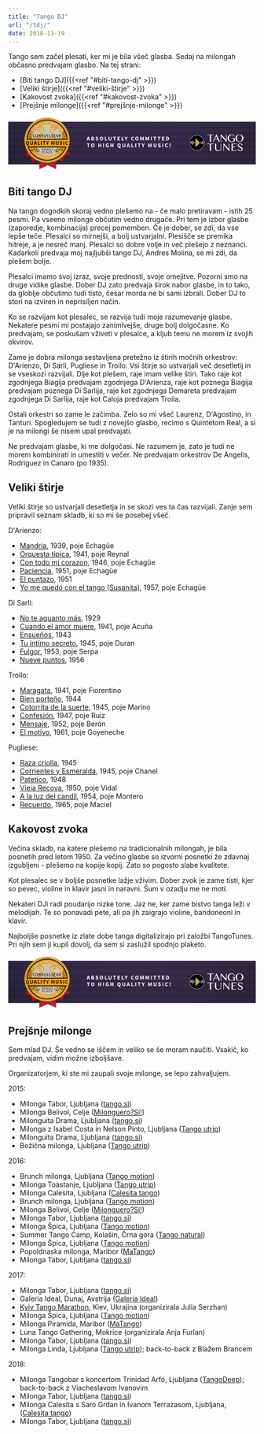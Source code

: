 ```yaml
---
title: "Tango DJ"
url: "/tdj/"
date: 2018-11-19
---
```


Tango sem začel plesati, ker mi je bila všeč glasba. Sedaj na milongah občasno
predvajam glasbo. Na tej strani:

- [Biti tango DJ]({{<ref "#biti-tango-dj" >}})
- [Veliki štirje]({{<ref "#veliki-štirje" >}})
- [Kakovost zvoka]({{<ref "#kakovost-zvoka" >}})
- [Prejšnje milonge]({{<ref "#prejšnje-milonge" >}})

[<img src="/tt_connoisseur_banner.png" style="max-width: 100%;"
alt="TangoTunes connoisseur badge" />](
http://blog.tangotunes.com/tangotunes-connoisseur-quality-music-badge/)

Biti tango DJ
-------------

Na tango dogodkih skoraj vedno plešemo na - če malo pretiravam - istih 25 pesmi. Pa
vseeno milonge občutim vedno drugače. Pri tem je izbor glasbe
(zaporedje, kombinacija) precej pomemben. Če je dober, se zdi, da vse lepše teče.
Plesalci so mirnejši, a bolj ustvarjalni. Plesišče se premika hitreje,
a je nesreč manj. Plesalci so dobre volje in več plešejo z neznanci. Kadarkoli
predvaja moj najljubši tango DJ, Andres Molina, se mi zdi, da plešem bolje.

Plesalci imamo svoj izraz, svoje prednosti, svoje omejitve. Pozorni smo
na druge vidike glasbe. Dober DJ zato predvaja širok nabor glasbe, in to tako,
da globlje občutimo
tudi tisto, česar morda ne bi sami izbrali. Dober DJ to stori na
izviren in neprisiljen način.

Ko se razvijam kot plesalec, se razvija tudi moje razumevanje glasbe. Nekatere
pesmi mi postajajo zanimivejše, druge bolj dolgočasne. Ko predvajam,
se poskušam vživeti v plesalce, a kljub temu ne morem iz svojih okvirov.

Zame je dobra milonga sestavljena pretežno
iz štirih močnih orkestrov: D'Arienzo, Di Sarli, Pugliese in Troilo. Vsi štirje
so ustvarjali več desetletij in se vseskozi razvijali.
Dlje kot plešem, raje imam velike štiri.
Tako raje kot zgodnjega Biagija predvajam zgodnjega D'Arienza, raje kot
poznega Biagija predvajam poznega Di Sarlija,
raje kot zgodnjega Demareta predvajam zgodnjega Di Sarlija, raje kot Caloja
predvajam Troila.

Ostali orkestri so zame le začimba. Zelo so mi všeč Laurenz, D'Agostino, in Tanturi.
Spogledujem se tudi z novejšo glasbo, recimo s Quintetom Real,
a si je na milongi še nisem upal predvajati.

Ne predvajam glasbe, ki me dolgočasi. Ne razumem je, zato je tudi ne morem kombinirati
in umestiti v večer. Ne predvajam orkestrov De Angelis, Rodriguez in
Canaro (po 1935).


Veliki štirje
-------------

Veliki štirje so ustvarjali desetletja in se skozi ves ta čas razvijali.
Zanje sem pripravil seznam skladb, ki so mi še posebej všeč.

D'Arienzo:

- [Mandria](https://www.youtube.com/watch?v=eK9BSnwClPI), 1939, poje Echagüe
- [Orquesta tipica](https://www.youtube.com/watch?v=AEXrqJtLfW4), 1941, poje Reynal
- [Con todo mi corazon](https://www.youtube.com/watch?v=y0h_IYl4lMU), 1946, poje Echagüe
- [Paciencia](https://www.youtube.com/watch?v=8Ql2G--3PAA), 1951, poje Echagüe
- [El puntazo](https://www.youtube.com/watch?v=kruo2tTat_M), 1951
- [Yo me quedó con el tango (Susanita)](https://www.youtube.com/watch?v=FRJI5omHypc), 1957, poje Echagüe

Di Sarli:

- [No te aguanto más](https://www.youtube.com/watch?v=eYPhovctZIo), 1929
- [Cuando el amor muere](https://www.youtube.com/watch?v=bbEt3ODkZzs), 1941, poje Acuña
- [Ensueños](https://www.youtube.com/watch?v=hvBlroVfavc), 1943
- [Tu intimo secreto](https://www.youtube.com/watch?v=Xbg6cTQ1Zys), 1945, poje Duran
- [Fulgor](https://www.youtube.com/watch?v=B5IM4bryeys), 1953, poje Serpa
- [Nueve puntos](https://www.youtube.com/watch?v=7IhZ_W8Xd9Y), 1956

Troilo:

- [Maragata](https://www.youtube.com/watch?v=fKD-y9CiXPo), 1941, poje Fiorentino
- [Bien porteño](https://www.youtube.com/watch?v=fvSInmiQH0s), 1944
- [Cotorrita de la suerte](https://www.youtube.com/watch?v=4-4ICSu4OV0), 1945, poje Marino
- [Confesión](https://www.youtube.com/watch?v=D8TdNbOHMGs), 1947, poje Ruiz
- [Mensaje](https://www.youtube.com/watch?v=mKOEecbSWDk), 1952, poje Berón
- [El motivo](https://www.youtube.com/watch?v=I9D0jlQcSg0), 1961, poje Goyeneche

Pugliese:

- [Raza criolla](https://www.youtube.com/watch?v=ovJ6Pwqyhi0), 1945
- [Corrientes y Esmeralda](https://www.youtube.com/watch?v=In9Q2uoL5ew), 1945, poje Chanel
- [Patetico](https://www.youtube.com/watch?v=pbOd-78blng), 1948
- [Vieja Recova](https://www.youtube.com/watch?v=sJ2ruu7OMD0), 1950, poje Vidal
- [A la luz del candil](https://www.youtube.com/watch?v=3vcTwjRKxuc), 1954, poje Montero
- [Recuerdo](https://www.youtube.com/watch?v=RfxeWioT444), 1965, poje Maciel



Kakovost zvoka
--------------

Večina skladb, na katere plešemo na tradicionalnih milongah, je bila posnetih
pred letom 1950. Za večino glasbe so izvorni posnetki že zdavnaj izgubljeni -
plešemo na kopije kopij. Zato so pogosto slabe kvalitete.

Kot plesalec se v boljše posnetke lažje vživim. Dober zvok je zame tisti,
kjer so pevec, violine in klavir jasni in naravni. Šum v ozadju me ne moti.

Nekateri DJi radi poudarijo nizke tone. Jaz ne, ker zame bistvo tanga leži
v melodijah. Te so ponavadi pete, ali pa jih zaigrajo violine, bandoneoni
in klavir.

Najboljše posnetke iz zlate dobe tanga digitalizirajo pri založbi TangoTunes.
Pri njih sem ji kupil dovolj, da sem si zaslužil spodnjo plaketo.

[<img src="/tt_connoisseur_banner.png" style="max-width: 100%;"
alt="TangoTunes connoisseur badge" />](
http://blog.tangotunes.com/tangotunes-connoisseur-quality-music-badge/)


Prejšnje milonge
----------------

Sem mlad DJ. Še vedno se iščem in veliko se še moram naučiti.
Vsakič, ko predvajam, vidim možne izboljšave.

Organizatorjem, ki ste mi zaupali svoje milonge, se lepo zahvaljujem.


2015:

- Milonga Tabor, Ljubljana ([tango.si](http://www.tango.si/))
- Milonga Belivol, Celje ([Milonguero?Sí!](https://www.milonguero.si/))
- Milonguita Drama, Ljubljana ([tango.si](http://www.tango.si/))
- Milonga z Isabel Costa in Nelson Pinto, Ljubljana ([Tango utrip](http://tangoutrip.si/))
- Milonguita Drama, Ljubljana ([tango.si](http://www.tango.si/))
- Božična milonga, Ljubljana ([Tango utrip](http://tangoutrip.si/))

2016:

- Brunch milonga, Ljubljana ([Tango motion](http://tango-motion.com/))
- Milonga Toastanje, Ljubljana ([Tango utrip](http://tangoutrip.si/))
- Milonga Calesita, Ljubljana ([Calesita tango](http://www.calesitatango.com/))
- Brunch milonga, Ljubljana ([Tango motion](http://tango-motion.com/))
- Milonga Belivol, Celje ([Milonguero?Sí!](https://www.milonguero.si/))
- Milonga Tabor, Ljubljana ([tango.si](http://www.tango.si/))
- Milonga Špica, Ljubljana ([Tango motion](http://tango-motion.com/))
- Summer Tango Camp, Kolašin, Črna gora ([Tango natural](http://tangonatural.com/))
- Milonga Špica, Ljubljana ([Tango motion](http://tango-motion.com/))
- Popoldnaska milonga, Maribor ([MaTango](http://www.matango.si/))
- Milonga Tabor, Ljubljana ([tango.si](http://www.tango.si/))

2017:

- Milonga Tabor, Ljubljana ([tango.si](http://www.tango.si/))
- Galeria Ideal, Dunaj, Avstrija ([Galeria Ideal](www.galeria-ideal.at))
- [Kyiv Tango Marathon](http://www.tangomarathon.kiev.ua/), Kiev, Ukrajina (organizirala Julia Serzhan)
- Milonga Špica, Ljubljana ([Tango motion](http://tango-motion.com/))
- Milonga Piramida, Maribor ([MaTango](http://www.matango.si/))
- Luna Tango Gathering, Mokrice (organizirala Anja Furlan)
- Milonga Tabor, Ljubljana ([tango.si](http://www.tango.si/))
- Milonga Linda, Ljubljana ([Tango utrip](http://tangoutrip.si/)); back-to-back z Blažem Brancem

2018:

- Milonga Tangobar s koncertom Trinidad Arfó, Ljubljana ([TangoDeep](https://facebook.com/tangoprofundo/)); back-to-back z Viacheslavom Ivanovim
- Milonga Tabor, Ljubljana ([tango.si](http://www.tango.si/))
- Milonga Calesita s Saro Grdan in Ivanom Terrazasom, Ljubljana, ([Calesita tango](http://www.calesitatango.com/))
- Milonga Tabor, Ljubljana ([tango.si](http://www.tango.si/))
